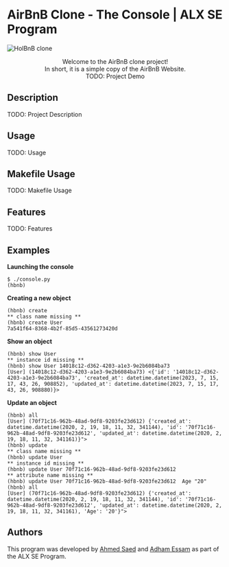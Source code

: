 # AirBnB Clone - The Console | ALX SE Program

![HolBnB clone](https://github.com/monoprosito/AirBnB_clone/blob/feature/console/hBnB.png?raw=true)
<div align="center">Welcome to the AirBnB clone project!<br>In short, it is a simple copy of the AirBnB Website.<br></div>
<div align="center">TODO: Project Demo<br></div>
<!-- ![Demo](https://user-images.githubusercontent.com/37080003/235351605-b7e2cb85-ce63-426f-93f6-bc8bea126f83.gif) -->

## Description

TODO: Project Description

## Usage

TODO: Usage

## Makefile Usage

TODO: Makefile Usage

## Features

TODO: Features

## Examples

**Launching the console**
```
$ ./console.py
(hbnb) 
```
**Creating a new object**
```
(hbnb) create
** class name missing **
(hbnb) create User
7a541f64-8368-4b2f-85d5-43561273420d
```
**Show an object**
```
(hbnb) show User
** instance id missing **
(hbnb) show User 14018c12-d362-4203-a1e3-9e2b6084ba73
[User] (14018c12-d362-4203-a1e3-9e2b6084ba73) <{'id': '14018c12-d362-4203-a1e3-9e2b6084ba73', 'created_at': datetime.datetime(2023, 7, 15, 17, 43, 26, 908852), 'updated_at': datetime.datetime(2023, 7, 15, 17, 43, 26, 908880)}>
```
**Update an object**
```
(hbnb) all
[User] (70f71c16-962b-48ad-9df8-9203fe23d612) {'created_at': datetime.datetime(2020, 2, 19, 18, 11, 32, 341144), 'id': '70f71c16-962b-48ad-9df8-9203fe23d612', 'updated_at': datetime.datetime(2020, 2, 19, 18, 11, 32, 341161)}">
(hbnb) update
** class name missing **
(hbnb) update User
** instance id missing **
(hbnb) update User 70f71c16-962b-48ad-9df8-9203fe23d612
** attribute name missing **
(hbnb) update User 70f71c16-962b-48ad-9df8-9203fe23d612  Age "20"
(hbnb) all
[User] (70f71c16-962b-48ad-9df8-9203fe23d612) {'created_at': datetime.datetime(2020, 2, 19, 18, 11, 32, 341144), 'id': '70f71c16-962b-48ad-9df8-9203fe23d612', 'updated_at': datetime.datetime(2020, 2, 19, 18, 11, 32, 341161), 'Age': '20'}">
```

## Authors

This program was developed by [Ahmed Saed](https://www.github.com/Ahmedsaed) and [Adham Essam](https://www.github.com/Adhamet) as part of the ALX SE Program.
